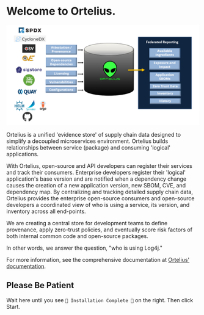 # Welcome to Ortelius.

![ortelius](./assets/images/supplychaincatalog.png)

Ortelius is a unified 'evidence store' of supply chain data designed to simplify a decoupled microservices environment. Ortelius builds relationships between service (package) and consuming 'logical' applications.

With Ortelius, open-source and API developers can register their services and track their consumers. Enterprise developers register their 'logical' application's base version and are notified when a dependency change causes the creation of a new application version, new SBOM, CVE, and dependency map. By centralizing and tracking detailed supply chain data, Ortelius provides the enterprise open-source consumers and open-source developers a coordinated view of who is using a service, its version, and inventory across all end-points.

We are creating a central store for development teams to define provenance, apply zero-trust policies, and eventually score risk factors of both internal common code and open-source packages.

In other words, we answer the question, "who is using Log4j."

For more information, see the comprehensive documentation at [Ortelius' documentation](http://docs.ortelius.io/).

## Please Be Patient

Wait here until you see `🎉 Installation Complete 🎉` on the right. Then click Start.
